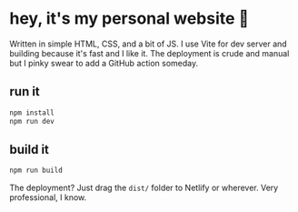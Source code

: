 # hey, it's my personal website 👋

Written in simple HTML, CSS, and a bit of JS. I use Vite for dev server and building because it's fast and I like it. The deployment is crude and manual but I pinky swear to add a GitHub action someday.

## run it

```bash
npm install
npm run dev
```

## build it

```bash
npm run build
```

The deployment? Just drag the `dist/` folder to Netlify or wherever. Very professional, I know.
